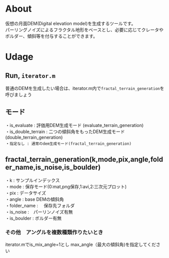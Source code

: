 # About

仮想の月面DEM(Digital elevation model)を生成するツールです。\
パーリングノイズによるフラクタル地形をベースとし、必要に応じてクレータやボルダー、傾斜等を付与することができます。



# Udage

## Run, `iterator.m`  

普通のDEMを生成したい場合は、iterator.m内で`fractal_terrain_generation`を呼びましょう　　  

## モード  
・is_evaluate : 評価用DEM生成モード  (evaluate_terrain_generation)  
・is_double_terrain : 二つの傾斜角をもったDEM生成モード   (double_terrain_generation)  
・`指定なし : 通常のdem生成モード(fractal_terrain_generation) `

## fractal_terrain_generation(k,mode,pix,angle,folder_name,is_noise,is_boulder)  

・k : サンプルインデックス  
・mode : 保存モード(0:mat,png保存,1:avi,2:三次元プロット)  
・pix : データサイズ  
・angle : base DEMの傾斜角  
・folder_name : 　保存先フォルダ  
・is_noise :　パーリンノイズ有無  
・is_boulder : ボルダー有無  

### その他　アングルを複数種類作りたいとき
iterator.mでis_mix_angle=1とし
max_angle（最大の傾斜角)を指定してください


